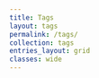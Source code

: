```yaml
---
title: Tags
layout: tags
permalink: /tags/
collection: tags
entries_layout: grid
classes: wide
---
```

